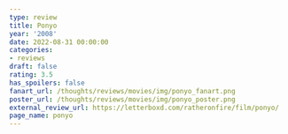 ```yaml
---
type: review
title: Ponyo
year: '2008'
date: 2022-08-31 00:00:00
categories:
- reviews
draft: false
rating: 3.5
has_spoilers: false
fanart_url: /thoughts/reviews/movies/img/ponyo_fanart.png
poster_url: /thoughts/reviews/movies/img/ponyo_poster.png
external_review_url: https://letterboxd.com/ratheronfire/film/ponyo/
page_name: ponyo
---
```


